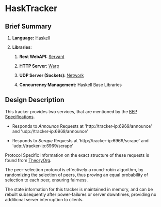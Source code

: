 # HaskTracker

## Brief Summary

1. **Language:** [Haskell](https://www.haskell.org/)

2. **Libraries**: 
   
   1. **Rest WebAPI:** [Servant](https://hackage.haskell.org/package/servant-server)
   
   2. **HTTP Server:**  [Warp](https://hackage.haskell.org/package/warp)
   
   3. **UDP Server (Sockets):** [Network](https://hackage.haskell.org/package/network)
   
   4. **Concurrency Management:** Haskell Base Libraries

## Design Description

This tracker provides two services, that are mentioned by the [BEP Specifications](https://www.bittorrent.org/beps/bep_0000.html).  

- Responds to *Announce* Requests at 'http://tracker-ip:6969/announce' and 'udp://tracker-ip:6969/announce' 

- Responds to *Scrape* Requests at 'http://tracker-ip:6969/scrape' and 'udp://tracker-ip:6969/scrape'

Protocol Specific Information on the exact structure of these requests is found from [TheoryOrg](https://wiki.theory.org/BitTorrentSpecification).

The peer-selection protocol is effectively a round-robin algorithm, by randomizing the selection of peers, thus proving an equal probability of selection to each peer, ensuring fairness.

The state information for this tracker is maintained in memory, and can be rebuilt subsequently after power-failures or server downtimes, providing no additional server interruption to clients.
